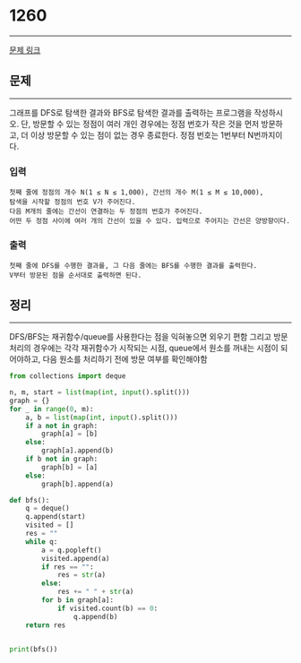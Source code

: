 # 1260
___
[문제 링크](https://acmicpc.net/problem/1260)

## 문제
___
그래프를 DFS로 탐색한 결과와 BFS로 탐색한 결과를 출력하는 프로그램을 작성하시오. 
단, 방문할 수 있는 정점이 여러 개인 경우에는 정점 번호가 작은 것을 먼저 방문하고, 
더 이상 방문할 수 있는 점이 없는 경우 종료한다. 정점 번호는 1번부터 N번까지이다.

### 입력
    첫째 줄에 정점의 개수 N(1 ≤ N ≤ 1,000), 간선의 개수 M(1 ≤ M ≤ 10,000), 
    탐색을 시작할 정점의 번호 V가 주어진다. 
    다음 M개의 줄에는 간선이 연결하는 두 정점의 번호가 주어진다.
    어떤 두 정점 사이에 여러 개의 간선이 있을 수 있다. 입력으로 주어지는 간선은 양방향이다.
### 출력
    첫째 줄에 DFS를 수행한 결과를, 그 다음 줄에는 BFS를 수행한 결과를 출력한다. 
    V부터 방문된 점을 순서대로 출력하면 된다.

## 정리
___
DFS/BFS는 재귀함수/queue를 사용한다는 점을 익혀놓으면 외우기 편함
그리고 방문 처리의 경우에는 각각 재귀함수가 시작되는 시점, queue에서 원소를 꺼내는 시점이 되어야하고, 
다음 원소를 처리하기 전에 방문 여부를 확인해야함
```python
from collections import deque

n, m, start = list(map(int, input().split()))
graph = {}
for _ in range(0, m):
    a, b = list(map(int, input().split()))
    if a not in graph:
        graph[a] = [b]
    else:
        graph[a].append(b)
    if b not in graph:
        graph[b] = [a]
    else:
        graph[b].append(a)

def bfs():
    q = deque()
    q.append(start)
    visited = []
    res = ""
    while q:
        a = q.popleft()
        visited.append(a)
        if res == "":
            res = str(a)
        else:
            res += " " + str(a)
        for b in graph[a]:
            if visited.count(b) == 0:
                q.append(b)
    return res


print(bfs())

```